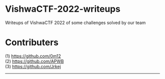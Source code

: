 # VishwaCTF-2022-writeups
Writeups of VishwaCTF 2022 of some challenges solved by our team


<h1> Contributers </h1>

<html>
  <head>
    
  </head>
(1) <a href=https://github.com/0m12>https://github.com/0m12</a> 
<br>
(2) <a href=https://github.com/APWB>https://github.com/APWB</a>
<br>
(3)  <a href=https://github.com/Jrkej> https://github.com/Jrkej</a>
<hr style=color:cyan;>
  </html>
